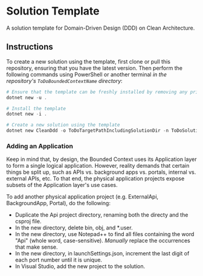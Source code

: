 # Solution Template

A solution template for Domain-Driven Design (DDD) on Clean Architecture.

## Instructions

To create a new solution using the template, first clone or pull this repository, ensuring that you have the latest version. Then perform the following commands using PowerShell or another terminal _in the repository's `ToDoBoundedContextName` directory_:

```PowerShell
# Ensure that the template can be freshly installed by removing any prior version
dotnet new -u .

# Install the template
dotnet new -i .

# Create a new solution using the template
dotnet new CleanDdd -o ToDoTargetPathIncludingSolutionDir -n ToDoSolutionName -ar ToDoCompanyName.ToDoDepartmentName -e "TODO: A short summary of the Bounded Context, for the readme."
```

### Adding an Application

Keep in mind that, by design, the Bounded Context uses its Application layer to form a single logical application. However, reality demands that certain things be split up, such as APIs vs. background apps vs. portals, internal vs. external APIs, etc. To that end, the physical application projects expose subsets of the Application layer's use cases.

To add another physical application project (e.g. ExternalApi, BackgroundApp, Portal), do the following:

- Duplicate the Api project directory, renaming both the directy and the csproj file.
- In the new directory, delete bin, obj, and *.user.
- In the new directory, use Notepad++ to find all files containing the word "Api" (whole word, case-sensitive). _Manually_ replace the occurrences that make sense.
- In the new directory, in launchSettings.json, increment the last digit of each port number until it is unique.
- In Visual Studio, add the new project to the solution.
